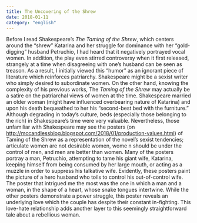 ```yaml
---
title: The Uncovering of the Shrew
date: 2018-01-11
category: "english"
---
```


Before I read Shakespeare’s _The Taming of the Shrew_, which centers around the “shrew” Katarina and her struggle for dominance with her “gold-digging” husband Petruchio, I had heard that it negatively portrayed vocal women. In addition, the play even stirred controversy when it first released, strangely at a time when disagreeing with one’s husband can be seen as treason. As a result, I initially viewed this “humor” as an ignorant piece of literature which reinforces patriarchy. Shakespeare might be a sexist writer who simply desired to subordinate women. On the other hand, knowing the complexity of his previous works, The _Taming of the Shrew_ may actually be a satire on the patriarchal views of women at the time. Shakespeare married an older woman (might have influenced overbearing nature of Katarina) and upon his death bequeathed to her his “second-best bed with the furniture.” Although degrading in today’s culture, beds (especially those belonging to the rich) in Shakespeare’s time were very valuable. Nevertheless, those unfamiliar with Shakespeare may see the posters (on http://mccandlessblog.blogspot.com/2018/01/production-values.html) of Taming of the Shrew as a representation of the novel’s sexist tendencies; articulate women are not desirable women, wome n should be under the control of men, and men are better than women. Many of the posters portray a man, Petruchio, attempting to tame his giant wife, Katarina, keeping himself from being consumed by her large mouth, or acting as a muzzle in order to suppress his talkative wife. Evidently, these posters paint the picture of a hero husband who toils to control his out-of-control wife. The poster that intrigued me the most was the one in which a man and a woman, in the shape of a heart, whose snake tongues intertwine. While the other posters demonstrate a power struggle, this poster reveals an underlying love which the couple has despite their constant in-fighting. This love-hate relationship adds another layer to this seemingly straightforward tale about a rebellious woman.
